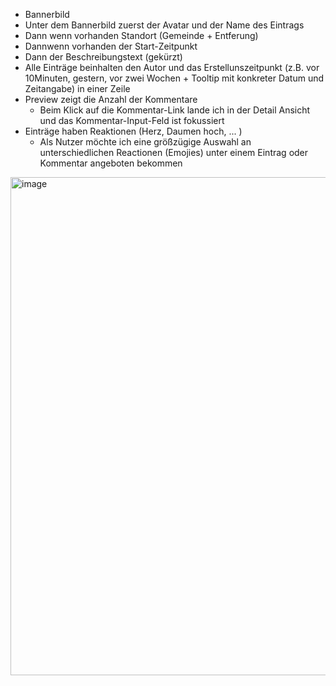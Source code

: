 * Bannerbild
* Unter dem Bannerbild zuerst der Avatar und der Name des Eintrags
* Dann wenn vorhanden Standort (Gemeinde + Entferung)
* Dannwenn vorhanden der Start-Zeitpunkt
* Dann der Beschreibungstext (gekürzt)
* Alle Einträge beinhalten den Autor und das Erstellunszeitpunkt (z.B. vor 10Minuten, gestern, vor zwei Wochen + Tooltip mit konkreter Datum und Zeitangabe) in einer Zeile
* Preview zeigt die Anzahl der Kommentare
  * Beim Klick auf die Kommentar-Link lande ich in der Detail Ansicht und das Kommentar-Input-Feld ist fokussiert
* Einträge haben Reaktionen (Herz, Daumen hoch, ... )
  * Als Nutzer möchte ich eine größzügige Auswahl an unterschiedlichen Reactionen (Emojies) unter einem Eintrag oder Kommentar angeboten bekommen

<img width="1237" height="797" alt="image" src="https://github.com/user-attachments/assets/2f6b8005-6010-4afa-b078-11bcff26497d" />
